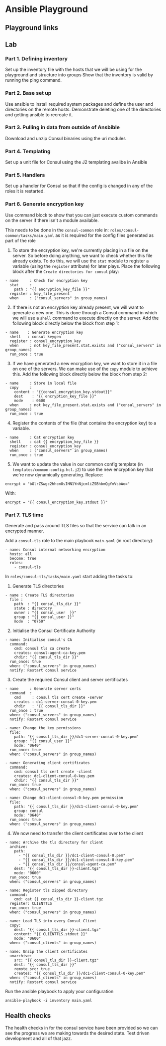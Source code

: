 # Ansible Playground

## Playground links

## Lab

### Part 1. Defining inventory

Set up the inventory file with the hosts that we will be using for the playground and structure into groups
Show that the inventory is valid by running the ping command.

### Part 2. Base set up 

Use ansible to install required system packages and define the user and directories on the remote hosts.
Demonstrate deleting one of the directories and getting ansible to recreate it.

### Part 3. Pulling in data from outside of Ansbible 

Download and unzip Consul binaries using the uri modules

### Part 4. Templating

Set up a unit file for Consul using the J2 templating avalibe in Ansible 

### Part 5. Handlers

Set up a handler for Consul so that if the config is changed in any of the roles it is restarted.

### Part 6. Generate encryption key

Use command block to show that you can just execute custom commands on the server if there isn't a module available.

This needs to be done in the `consul-common` role in: `roles/consul-common/tasks/main.yaml` as it is required for the config files generated as part of the role

1. To store the encryption key, we're currently placing in a file on the server. So before doing anything, we want to check whether this file already exists.
To do this, we will use the `stat` module to register a variable (using the `register` attribute) for later plays.
Place the following block after the `Create directories for consul` play:
```
- name     : Check for encryption key
  stat     :
    path : "{{ encryption_key_file }}"
  register : key_file_present 
  when     : ("consul_servers" in group_names)
```

2. If there is not an encryption key already present, we will want to generate a new one.
This is done through a Consul command in which we will use a `shell` command to execute directly on the server.
Add the following block directly below the block from step 1:
```
- name    : Generate encryption key
  shell   : consul keygen
  register : consul_encryption_key
  when     : not key_file_present.stat.exists and ("consul_servers" in group_names)
  run_once : true
```

3. If we have generated a new encryption key, we want to store it in a file on one of the servers.
We can make use of the `copy` module to achieve this.
Add the following block directly below the block from step 2:
```
- name     : Store in local file
  copy     :
    content : "{{consul_encryption_key.stdout}}"
    dest    : "{{ encryption_key_file }}"
    mode    : 0600
  when     : not key_file_present.stat.exists and ("consul_servers" in group_names)
  run_once : true
```

4. Register the contents of the file (that contains the encryption key) to a variable.
```
- name     : Cat encryption key
  shell    : cat {{ encryption_key_file }}
  register : consul_encryption_key
  when     : ("consul_servers" in group_names)
  run_once : true
```

5. We want to update the value in our common config template (in `templates/common-config.hcl.j2`) to use the new encryption key that we're now dynamically generating.
Replace:
```
encrypt = "bGlrZSwgc2hhcmUsIHN1YnNjcmliZSBhbmQgYmVsbAo="
```
With:
```
encrypt = "{{ consul_encryption_key.stdout }}"
```

### Part 7. TLS time 

Generate and pass around TLS files so that the service can talk in an encrypted manner.

Add a `consul-tls` role to the main playbook `main.yaml` (in root directory):
```
- name: Consul internal networking encryption
  hosts: all
  become: true
  roles: 
    - consul-tls
```

In `roles/consul-tls/tasks/main.yaml` start adding the tasks to:

1. Generate TLS directories
```
- name : Create TLS directories
  file :
    path  : "{{ consul_tls_dir }}"
    state : directory
    owner : "{{ consul_user  }}"
    group : "{{ consul_user }}"
    mode  : "0750"
```

2. Initialise the Consul Certificate Authority
```
- name: Initialise consul's CA
  command:
    cmd: consul tls ca create
    creates: consul-agent-ca-key.pem
    chdir: "{{ consul_tls_dir }}"
  run_once: true
  when: ("consul_servers" in group_names)
  notify: Restart consul service
```

3. Create the required Consul client and server certificates
```
- name     : Generate server certs
  command  :
    cmd     : consul tls cert create -server 
    creates : dc1-server-consul-0-key.pem
    chdir   : "{{ consul_tls_dir }}"
  run_once : true
  when: ("consul_servers" in group_names)
  notify: Restart consul service

- name: Change the key permissions
  file:
    path: "{{ consul_tls_dir }}/dc1-server-consul-0-key.pem"
    group: "{{ consul_user }}"
    mode: "0640"
  run_once: true
  when: ("consul_servers" in group_names)
  
- name: Generating client certificates
  command:
    cmd: consul tls cert create -client 
    creates: dc1-client-consul-0-key.pem
    chdir: "{{ consul_tls_dir }}"
  run_once: true
  when: ("consul_servers" in group_names)

- name: Change dc1-client-consul-0-key.pem permission
  file:
    path: "{{ consul_tls_dir }}/dc1-client-consul-0-key.pem"
    group: consul
    mode: "0640"
  run_once: true
  when: ("consul_servers" in group_names)
```

4. We now need to transfer the client certificates over to the client
```
- name: Archive the tls directory for client
  archive:
    path: 
      - "{{ consul_tls_dir }}/dc1-client-consul-0.pem"
      - "{{ consul_tls_dir }}/dc1-client-consul-0-key.pem"
      - "{{ consul_tls_dir }}/consul-agent-ca.pem"
    dest: "{{ consul_tls_dir }}-client.tgz"
    mode: "0600"
  run_once: true
  when: ("consul_servers" in group_names)

- name: Register tls zipped directory
  command:
    cmd: cat {{ consul_tls_dir }}-client.tgz
  register: CLIENTTLS
  run_once: true
  when: ("consul_servers" in group_names)

- name: Load TLS into every Consul Client
  copy:
    dest: "{{ consul_tls_dir }}-client.tgz"
    content: "{{ CLIENTTLS.stdout }}"
    mode: "0600"
  when: ("consul_clients" in group_names)

- name: Unzip the client certificates
  unarchive:
    src: "{{ consul_tls_dir }}-client.tgz"
    dest: "{{ consul_tls_dir }}"
    remote_src: true
    creates: "{{ consul_tls_dir }}/dc1-client-consul-0-key.pem"
  when: ("consul_clients" in group_names)
  notify: Restart consul service
```

Run the ansible playbook to apply your configuration
```
ansible-playbook -i inventory main.yaml
```


## Health checks 

The health checks in for the consul service have been provided so we can see the progress we are making towards the desired state. Test driven development and all of that jazz.